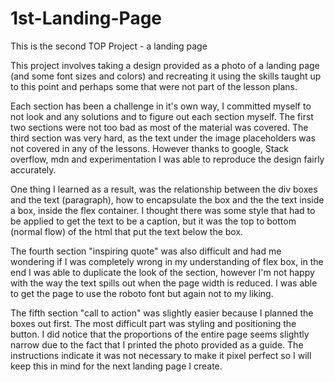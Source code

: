 # 1st-Landing-Page
This is the second TOP Project - a landing page 

This project involves taking a design provided as a photo of a landing page (and some font sizes and colors) and recreating it using the skills taught up to this point and perhaps some that were not part of the lesson plans.

Each section has been a challenge in it's own way, I committed myself to not look and any solutions and to figure out each section myself. The first two sections were not too bad as most of the material was covered. The third section was very hard, as the text under the image placeholders was not covered in any of the lessons. However thanks to google, Stack overflow, mdn and experimentation I was able to reproduce the design fairly accurately.

One thing I learned as a result, was the relationship between the div boxes and the text (paragraph), how to encapsulate the box and the the text inside a box, inside the flex container. I thought there was some style that had to be applied to get the text to be a caption, but it was the top to bottom (normal flow) of the html that put the text below the box.

The fourth section "inspiring quote" was also difficult and had me wondering if I was completely wrong in my understanding of flex box, in the end I was able to duplicate the look of the section, however I'm not happy with the way the text spills out when the page width is reduced. I was able to get the page to use the roboto font but again not to my liking.

The fifth section "call to action" was slightly easier because I planned the boxes out first. The most difficult part was styling and positioning the button. I did notice that the proportions of the entire page seems slightly narrow due to the fact that I printed the photo provided as a guide. The instructions indicate it was not necessary to make it pixel perfect so I will keep this in mind for the next landing page I create.